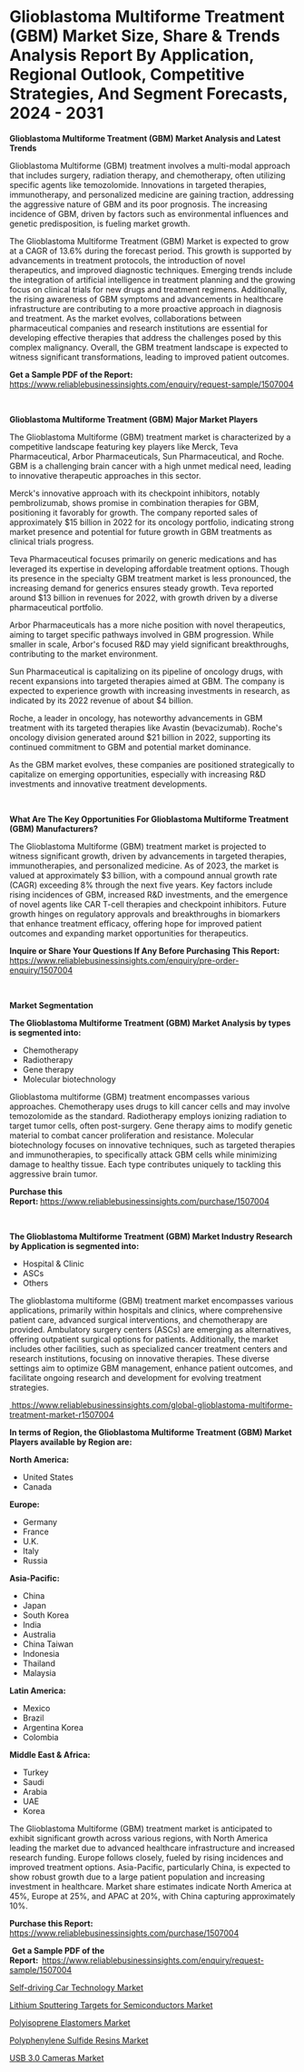 <p><h1>Glioblastoma Multiforme Treatment (GBM) Market Size, Share & Trends Analysis Report By Application, Regional Outlook, Competitive Strategies, And Segment Forecasts, 2024 - 2031</h1></p><p><strong>Glioblastoma Multiforme Treatment (GBM) Market Analysis and Latest Trends</strong></p>
<p><p>Glioblastoma Multiforme (GBM) treatment involves a multi-modal approach that includes surgery, radiation therapy, and chemotherapy, often utilizing specific agents like temozolomide. Innovations in targeted therapies, immunotherapy, and personalized medicine are gaining traction, addressing the aggressive nature of GBM and its poor prognosis. The increasing incidence of GBM, driven by factors such as environmental influences and genetic predisposition, is fueling market growth. </p><p>The Glioblastoma Multiforme Treatment (GBM) Market is expected to grow at a CAGR of 13.6% during the forecast period. This growth is supported by advancements in treatment protocols, the introduction of novel therapeutics, and improved diagnostic techniques. Emerging trends include the integration of artificial intelligence in treatment planning and the growing focus on clinical trials for new drugs and treatment regimens. Additionally, the rising awareness of GBM symptoms and advancements in healthcare infrastructure are contributing to a more proactive approach in diagnosis and treatment. As the market evolves, collaborations between pharmaceutical companies and research institutions are essential for developing effective therapies that address the challenges posed by this complex malignancy. Overall, the GBM treatment landscape is expected to witness significant transformations, leading to improved patient outcomes.</p></p>
<p><strong>Get a Sample PDF of the Report:&nbsp;</strong> <a href="https://www.reliablebusinessinsights.com/enquiry/request-sample/1507004?utm_campaign=904&utm_medium=2&utm_source=Github&utm_content=ia&utm_term=07122024&utm_id=glioblastoma-multiforme-treatment-gbm">https://www.reliablebusinessinsights.com/enquiry/request-sample/1507004</a></p>
<p>&nbsp;</p>
<p><strong>Glioblastoma Multiforme Treatment (GBM) Major Market Players</strong></p>
<p><p>The Glioblastoma Multiforme (GBM) treatment market is characterized by a competitive landscape featuring key players like Merck, Teva Pharmaceutical, Arbor Pharmaceuticals, Sun Pharmaceutical, and Roche. GBM is a challenging brain cancer with a high unmet medical need, leading to innovative therapeutic approaches in this sector.</p><p>Merck's innovative approach with its checkpoint inhibitors, notably pembrolizumab, shows promise in combination therapies for GBM, positioning it favorably for growth. The company reported sales of approximately $15 billion in 2022 for its oncology portfolio, indicating strong market presence and potential for future growth in GBM treatments as clinical trials progress.</p><p>Teva Pharmaceutical focuses primarily on generic medications and has leveraged its expertise in developing affordable treatment options. Though its presence in the specialty GBM treatment market is less pronounced, the increasing demand for generics ensures steady growth. Teva reported around $13 billion in revenues for 2022, with growth driven by a diverse pharmaceutical portfolio.</p><p>Arbor Pharmaceuticals has a more niche position with novel therapeutics, aiming to target specific pathways involved in GBM progression. While smaller in scale, Arbor's focused R&D may yield significant breakthroughs, contributing to the market environment.</p><p>Sun Pharmaceutical is capitalizing on its pipeline of oncology drugs, with recent expansions into targeted therapies aimed at GBM. The company is expected to experience growth with increasing investments in research, as indicated by its 2022 revenue of about $4 billion.</p><p>Roche, a leader in oncology, has noteworthy advancements in GBM treatment with its targeted therapies like Avastin (bevacizumab). Roche's oncology division generated around $21 billion in 2022, supporting its continued commitment to GBM and potential market dominance.</p><p>As the GBM market evolves, these companies are positioned strategically to capitalize on emerging opportunities, especially with increasing R&D investments and innovative treatment developments.</p></p>
<p>&nbsp;</p>
<p><strong>What Are The Key Opportunities For Glioblastoma Multiforme Treatment (GBM) Manufacturers?</strong></p>
<p><p>The Glioblastoma Multiforme (GBM) treatment market is projected to witness significant growth, driven by advancements in targeted therapies, immunotherapies, and personalized medicine. As of 2023, the market is valued at approximately $3 billion, with a compound annual growth rate (CAGR) exceeding 8% through the next five years. Key factors include rising incidences of GBM, increased R&D investments, and the emergence of novel agents like CAR T-cell therapies and checkpoint inhibitors. Future growth hinges on regulatory approvals and breakthroughs in biomarkers that enhance treatment efficacy, offering hope for improved patient outcomes and expanding market opportunities for therapeutics.</p></p>
<p><strong>Inquire or Share Your Questions If Any Before Purchasing This Report:</strong> <a href="https://www.reliablebusinessinsights.com/enquiry/pre-order-enquiry/1507004?utm_campaign=904&utm_medium=2&utm_source=Github&utm_content=ia&utm_term=07122024&utm_id=glioblastoma-multiforme-treatment-gbm">https://www.reliablebusinessinsights.com/enquiry/pre-order-enquiry/1507004</a></p>
<p>&nbsp;</p>
<p><strong>Market Segmentation</strong></p>
<p><strong>The Glioblastoma Multiforme Treatment (GBM) Market Analysis by types is segmented into:</strong></p>
<p><ul><li>Chemotherapy</li><li>Radiotherapy</li><li>Gene therapy</li><li>Molecular biotechnology</li></ul></p>
<p><p>Glioblastoma multiforme (GBM) treatment encompasses various approaches. Chemotherapy uses drugs to kill cancer cells and may involve temozolomide as the standard. Radiotherapy employs ionizing radiation to target tumor cells, often post-surgery. Gene therapy aims to modify genetic material to combat cancer proliferation and resistance. Molecular biotechnology focuses on innovative techniques, such as targeted therapies and immunotherapies, to specifically attack GBM cells while minimizing damage to healthy tissue. Each type contributes uniquely to tackling this aggressive brain tumor.</p></p>
<p><strong>Purchase this Report:&nbsp;</strong><a href="https://www.reliablebusinessinsights.com/purchase/1507004?utm_campaign=904&utm_medium=2&utm_source=Github&utm_content=ia&utm_term=07122024&utm_id=glioblastoma-multiforme-treatment-gbm">https://www.reliablebusinessinsights.com/purchase/1507004</a></p>
<p>&nbsp;</p>
<p><strong>The Glioblastoma Multiforme Treatment (GBM) Market Industry Research by Application is segmented into:</strong></p>
<p><ul><li>Hospital & Clinic</li><li>ASCs</li><li>Others</li></ul></p>
<p><p>The glioblastoma multiforme (GBM) treatment market encompasses various applications, primarily within hospitals and clinics, where comprehensive patient care, advanced surgical interventions, and chemotherapy are provided. Ambulatory surgery centers (ASCs) are emerging as alternatives, offering outpatient surgical options for patients. Additionally, the market includes other facilities, such as specialized cancer treatment centers and research institutions, focusing on innovative therapies. These diverse settings aim to optimize GBM management, enhance patient outcomes, and facilitate ongoing research and development for evolving treatment strategies.</p></p>
<p><a href="https://www.reliablebusinessinsights.com/global-glioblastoma-multiforme-treatment-market-r1507004?utm_campaign=904&utm_medium=2&utm_source=Github&utm_content=ia&utm_term=07122024&utm_id=glioblastoma-multiforme-treatment-gbm">&nbsp;https://www.reliablebusinessinsights.com/global-glioblastoma-multiforme-treatment-market-r1507004</a></p>
<p><strong>In terms of Region, the Glioblastoma Multiforme Treatment (GBM) Market Players available by Region are:</strong></p>
<p>
    <p> <strong> North America: </strong>
        <ul>
            <li>United States</li>
            <li>Canada</li>
        </ul>
        </p> 
    <p> <strong> Europe: </strong>
        <ul>
            <li>Germany</li>
            <li>France</li>
            <li>U.K.</li>
            <li>Italy</li>
            <li>Russia</li>
        </ul>
        </p> 
    <p> <strong> Asia-Pacific: </strong>
        <ul>
            <li>China</li>
            <li>Japan</li>
            <li>South Korea</li>
            <li>India</li>
            <li>Australia</li>
            <li>China Taiwan</li>
            <li>Indonesia</li>
            <li>Thailand</li>
            <li>Malaysia</li>
        </ul>
        </p> 
    <p> <strong> Latin America: </strong>
        <ul>
            <li>Mexico</li>
            <li>Brazil</li>
            <li>Argentina Korea</li>
            <li>Colombia</li>
        </ul>
        </p> 
    <p> <strong> Middle East & Africa: </strong>
        <ul>
            <li>Turkey</li>
            <li>Saudi</li>
            <li>Arabia</li>
            <li>UAE</li>
            <li>Korea</li>
        </ul>
    </p>
    </p>
<p><p>The Glioblastoma Multiforme (GBM) treatment market is anticipated to exhibit significant growth across various regions, with North America leading the market due to advanced healthcare infrastructure and increased research funding. Europe follows closely, fueled by rising incidences and improved treatment options. Asia-Pacific, particularly China, is expected to show robust growth due to a large patient population and increasing investment in healthcare. Market share estimates indicate North America at 45%, Europe at 25%, and APAC at 20%, with China capturing approximately 10%.</p></p>
<p><strong>Purchase this Report: </strong><a href="https://www.reliablebusinessinsights.com/purchase/1507004?utm_campaign=904&utm_medium=2&utm_source=Github&utm_content=ia&utm_term=07122024&utm_id=glioblastoma-multiforme-treatment-gbm">https://www.reliablebusinessinsights.com/purchase/1507004</a></p>
<p>&nbsp;<strong>Get a Sample PDF of the Report:&nbsp;&nbsp;</strong><a href="https://www.reliablebusinessinsights.com/enquiry/request-sample/1507004?utm_campaign=904&utm_medium=2&utm_source=Github&utm_content=ia&utm_term=07122024&utm_id=glioblastoma-multiforme-treatment-gbm">https://www.reliablebusinessinsights.com/enquiry/request-sample/1507004</a></p>
<p><strong></strong></p>
<p><p><a href="https://www.linkedin.com/pulse/examining-self-driving-car-technology-market-analyzing-competitors-vdftf?utm_campaign=904&utm_medium=2&utm_source=Github&utm_content=ia&utm_term=07122024&utm_id=glioblastoma-multiforme-treatment-gbm">Self-driving Car Technology Market</a></p><p><a href="https://issuu.com/reportprime-2/docs/lithium-sputtering-targets-for-semiconductors-mark?utm_campaign=904&utm_medium=2&utm_source=Github&utm_content=ia&utm_term=07122024&utm_id=glioblastoma-multiforme-treatment-gbm">Lithium Sputtering Targets for Semiconductors Market</a></p><p><a href="https://github.com/hammelximalschid/Market-Research-Report-List-1/blob/main/polyisoprene-elastomers-market.md?utm_campaign=904&utm_medium=2&utm_source=Github&utm_content=ia&utm_term=07122024&utm_id=glioblastoma-multiforme-treatment-gbm">Polyisoprene Elastomers Market</a></p><p><a href="https://github.com/antonioc6hal/Market-Research-Report-List-1/blob/main/polyphenylene-sulfide-resins-market.md?utm_campaign=904&utm_medium=2&utm_source=Github&utm_content=ia&utm_term=07122024&utm_id=glioblastoma-multiforme-treatment-gbm">Polyphenylene Sulfide Resins Market</a></p><p><a href="https://www.linkedin.com/pulse/usb-30-cameras-market-analysis-report-revenue-forecast-qir7f?utm_campaign=904&utm_medium=2&utm_source=Github&utm_content=ia&utm_term=07122024&utm_id=glioblastoma-multiforme-treatment-gbm">USB 3.0 Cameras Market</a></p></p>
